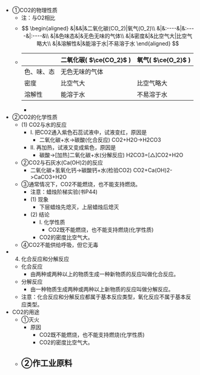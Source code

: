 - ①CO2的物理性质
	- 注：与O2相比
	-
	  $$
	  \begin{aligned}
	  &|&&|&二氧化碳(CO_2)|氧气(O_2)\\
	  &|&:----&|&:----&|:----&\\
	  &|&色味态&|&无色无味的气体\\
	  &|&密度&|&比空气大|比空气略大\\
	  &|&溶解性&|&能溶于水|不易溶于水
	  \end{aligned}
	  $$
	-
	  | | 二氧化碳( $\ce{CO_2}$ ) | 氧气( $\ce{O_2}$ ) |
	   |---|---|---|
	   | 色、味、态 | 无色无味的气体 |
	   | 密度 | 比空气大 | 比空气略大 |
	   | 溶解性 | 能溶于水 | 不易溶于水 |
		-
- ②CO2的化学性质
	- (1) CO2与水的反应
		- I. 把CO2通入紫色石蕊试液中，试液变红，原因是
			- 二氧化碳+水->碳酸(化合反应)
			  CO2+H2O->H2CO3
		- II. 再加热，试液又变成紫色，原因是
			- 碳酸->[加热]二氧化碳+水(分解反应)
			  H2CO3=[△]CO2+H2O
	- ②CO2与石灰水(Ca(OH)2)的反应
		- 二氧化碳+氢氧化钙->碳酸钙+水(检验CO2)
		  CO2+Ca(OH)2->CaCO3+H2O
	- ③通常情况下，CO2不能燃烧，也不能支持燃烧。
		- 注意：蜡烛阶梯实验(书P44)
		- (1) 现象
			- 下层蜡烛先熄灭，上层蜡烛后熄灭
		- (2) 结论
			- I. 化学性质
				- CO2既不能燃烧，也不能支持燃烧(化学性质)
			- CO2的密度比空气大。
	- ④CO2不能供给呼吸，但它无毒
-
  4. 化合反应和分解反应
	- 化合反应
		- 由两种或两种以上的物质生成一种新物质的反应叫做化合反应。
	- 分解反应
		- 由一种物质生成两种或两种以上新物质的反应叫做分解反应。
	- 注意：化合反应和分解反应都属于基本反应类型，氧化反应不属于基本反应类型。
- CO2的用途
	- ①灭火
		- 原因
			- CO2既不能燃烧，也不能支持燃烧(化学性质)
			- CO2的密度比空气大。
	- ②作工业原料
		-